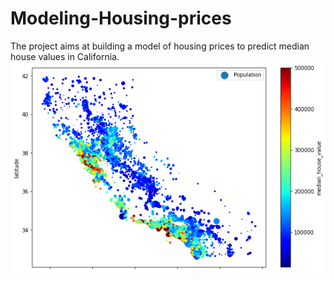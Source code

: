 # Modeling-Housing-prices
The project aims at building a model of housing prices to predict median house values in California.
![CaliforniaHousing](/images/CaliforniaPlot.png)
